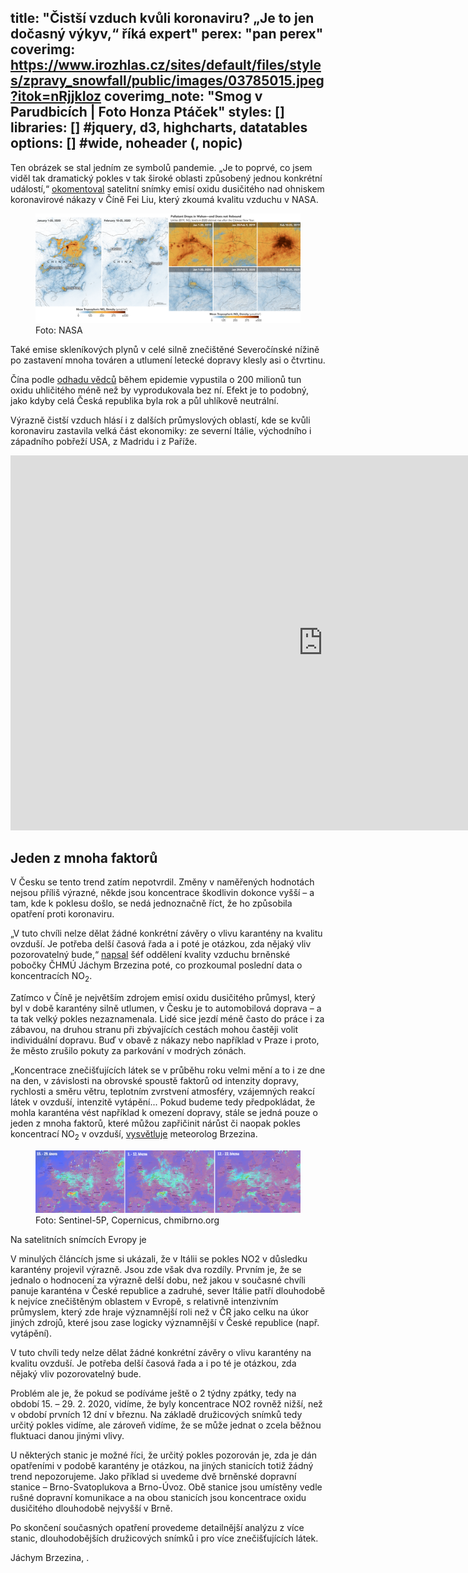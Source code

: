 title: "Čistší vzduch kvůli koronaviru? „Je to jen dočasný výkyv,“ říká expert"
perex: "pan perex"
coverimg: https://www.irozhlas.cz/sites/default/files/styles/zpravy_snowfall/public/images/03785015.jpeg?itok=nRjjkIoz
coverimg_note: "Smog v Parudbicích | Foto Honza Ptáček"
styles: []
libraries: [] #jquery, d3, highcharts, datatables
options: [] #wide, noheader (, nopic)
---

Ten obrázek se stal jedním ze symbolů pandemie. „Je to poprvé, co jsem viděl tak dramatický pokles v tak široké oblasti způsobený jednou konkrétní událostí,“ [okomentoval](https://edition.cnn.com/2020/03/16/asia/china-pollution-coronavirus-hnk-intl/index.html) satelitní snímky emisí oxidu dusičitého nad ohniskem koronavirové nákazy v Číně Fei Liu, který zkoumá kvalitu vzduchu v NASA.

<wide>
<figure>
<img src="media/cina.png">
<figcaption>Foto: NASA</figcaption>
</figure>
</wide>	

Také emise skleníkových plynů v celé silně znečištěné Severočínské nížině po zastavení mnoha továren a utlumení letecké dopravy klesly asi o čtvrtinu.

Čína podle [odhadu vědců](https://www.marketwatch.com/story/guid/4406718a-6851-11ea-ac33-9c5786494c7c?siteid=rss&rss=1) během epidemie vypustila o 200 milionů tun oxidu uhličitého méně než by vyprodukovala bez ní. Efekt je to podobný, jako kdyby celá Česká republika byla rok a půl uhlíkově neutrální.
 
Výrazně čistší vzduch hlásí i z dalších průmyslových oblastí, kde se kvůli koronaviru zastavila velká část ekonomiky: ze severní Itálie, východního i západního pobřeží USA, z Madridu i z Paříže.

<wide>
<iframe width="1000" height="600" src="https://www.youtube.com/embed/ARpxtAKsORw" frameborder="0" allow="accelerometer; autoplay; encrypted-media; gyroscope; picture-in-picture" allowfullscreen></iframe>
</wide>
<br>

## Jeden z mnoha faktorů
V Česku se tento trend zatím nepotvrdil. Změny v naměřených hodnotách nejsou příliš výrazné, někde jsou koncentrace škodlivin dokonce vyšší – a tam, kde k poklesu došlo, se nedá jednoznačně říct, že ho způsobila opatření proti koronaviru.

„V tuto chvíli  nelze dělat žádné konkrétní závěry o vlivu karantény na kvalitu ovzduší. Je potřeba delší časová řada a i poté je otázkou, zda nějaký vliv pozorovatelný bude,“ [napsal](https://chmibrno.org/blog/2020/03/24/koncentrace-no2-behem-karanteny-v-ceske-republice-druzicove-snimky-a-stanicni-data/ ) šéf oddělení kvality vzduchu brněnské pobočky ČHMÚ Jáchym Brzezina poté, co prozkoumal poslední data o koncentracích NO<sub>2</sub>.

Zatímco v Číně je největším zdrojem emisí oxidu dusičitého průmysl, který byl v době karantény silně utlumen, v Česku je to automobilová doprava – a ta tak velký pokles nezaznamenala. Lidé sice jezdí méně často do práce i za zábavou, na druhou stranu při zbývajících cestách mohou častěji volit individuální dopravu. Buď v obavě z nákazy nebo například v Praze i proto, že město zrušilo pokuty za parkování v modrých zónách.

„Koncentrace znečišťujících látek se v průběhu roku velmi mění a to i ze dne na den, v závislosti na obrovské spoustě faktorů od intenzity dopravy, rychlosti a směru větru, teplotním zvrstvení atmosféry, vzájemných reakcí látek v ovzduší, intenzitě vytápění... Pokud budeme tedy předpokládat, že mohla karanténa vést například k omezení dopravy, stále se jedná pouze o jeden z mnoha faktorů, které můžou zapřičinit nárůst či naopak pokles koncentrací NO<sub>2</sub> v ovzduší, [vysvětluje](https://chmibrno.org/blog/2020/03/24/koncentrace-no2-behem-karanteny-v-ceske-republice-druzicove-snimky-a-stanicni-data/ ) meteorolog Brzezina.

<wide>
<figure>
<img src="media/evropa.png">
<figcaption>Foto: Sentinel-5P, Copernicus, chmibrno.org</figcaption>
</figure>
</wide>

Na satelitních snímcích Evropy je 

V minulých článcích jsme si ukázali, že v Itálii se pokles NO2 v důsledku karantény projevil výrazně. Jsou zde však dva rozdíly. Prvním je, že se jednalo o hodnocení za výrazně delší dobu, než jakou v současné chvíli panuje karanténa v České republice a zadruhé, sever Itálie patří dlouhodobě k nejvíce znečištěným oblastem v Evropě, s relativně intenzivním průmyslem, který zde hraje významnější roli než v ČR jako celku na úkor jiných zdrojů, které jsou zase logicky významnější v České republice (např. vytápění).

V tuto chvíli tedy nelze dělat žádné konkrétní závěry o vlivu karantény na kvalitu ovzduší. Je potřeba delší časová řada a i po té je otázkou, zda nějaký vliv pozorovatelný bude.

Problém ale je, že pokud se podíváme ještě o 2 týdny zpátky, tedy na období 15. – 29. 2. 2020, vidíme, že byly koncentrace NO2 rovněž nižší, než v období prvních 12 dní v březnu. Na základě družicových snímků tedy určitý pokles vidíme, ale zároveň vidíme, že se může jednat o zcela běžnou fluktuaci danou jinými vlivy.

U některých stanic je možné říci, že určitý pokles pozorován je, zda je dán opatřeními v podobě karantény je otázkou, na jiných stanicích totiž žádný trend nepozorujeme. Jako příklad si uvedeme dvě brněnské dopravní stanice – Brno-Svatoplukova a Brno-Úvoz. Obě stanice jsou umístěny vedle rušné dopravní komunikace a na obou stanicích jsou koncentrace oxidu dusičitého dlouhodobě nejvyšší v Brně.

Po skončení současných opatření provedeme detailnější analýzu z více stanic, dlouhodobějších družicových snímků i pro více znečišťujících látek.

Jáchym Brzezina, .